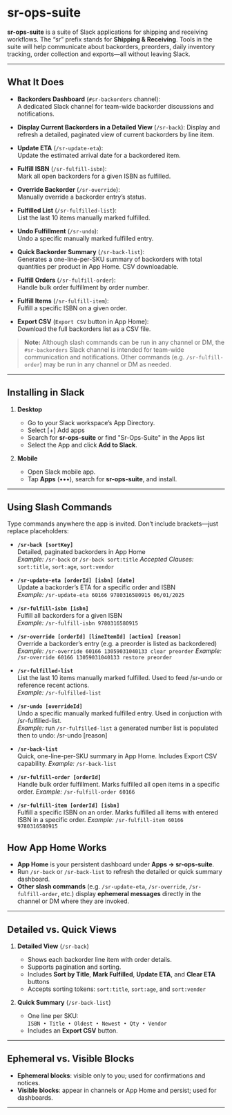 # sr-ops-suite

**sr-ops-suite** is a suite of Slack applications for shipping and receiving workflows. The “sr” prefix stands for **Shipping & Receiving**. Tools in the suite will help communicate about backorders, preorders, daily inventory tracking, order collection and exports—all without leaving Slack.

---

## What It Does

- **Backorders Dashboard** (`#sr-backorders` channel):  
  A dedicated Slack channel for team-wide backorder discussions and notifications.
  
- **Display Current Backorders in a Detailed View** (`/sr-back`):
  Display and refresh a detailed, paginated view of current backorders by line item.

- **Update ETA** (`/sr-update-eta`):  
  Update the estimated arrival date for a backordered item.

- **Fulfill ISBN** (`/sr-fulfill-isbn`):  
  Mark all open backorders for a given ISBN as fulfilled.

- **Override Backorder** (`/sr-override`):  
  Manually override a backorder entry’s status.

- **Fulfilled List** (`/sr-fulfilled-list`):  
  List the last 10 items manually marked fulfilled.

- **Undo Fulfillment** (`/sr-undo`):  
  Undo a specific manually marked fulfilled entry.

- **Quick Backorder Summary** (`/sr-back-list`):  
  Generates a one-line-per-SKU summary of backorders with total quantities per product in App Home. CSV downloadable.

- **Fulfill Orders** (`/sr-fulfill-order`):  
  Handle bulk order fulfillment by order number.

- **Fulfill Items** (`/sr-fulfill-item`):  
  Fulfill a specific ISBN on a given order.

- **Export CSV** (`Export CSV` button in App Home):  
  Download the full backorders list as a CSV file.

> **Note:** Although slash commands can be run in any channel or DM, the `#sr-backorders` Slack channel is intended for team-wide communication and notifications. Other commands (e.g. `/sr-fulfill-order`) may be run in any channel or DM as needed.

---

## Installing in Slack

1. **Desktop**  
   - Go to your Slack workspace’s App Directory.
   - Select [+] Add apps  
   - Search for **sr-ops-suite** or find "Sr-Ops-Suite" in the Apps list
   - Select the App and click **Add to Slack**.

2. **Mobile**  
   - Open Slack mobile app.  
   - Tap **Apps** (•••), search for **sr-ops-suite**, and install.

---

## Using Slash Commands

Type commands anywhere the app is invited. Don’t include brackets—just replace placeholders:

- **`/sr-back [sortKey]`**  
  Detailed, paginated backorders in App Home  
  _Example:_ `/sr-back` or `/sr-back sort:title`
  _Accepted Clauses:_ `sort:title`, `sort:age`, `sort:vendor`

- **`/sr-update-eta [orderId] [isbn] [date]`**  
  Update a backorder’s ETA for a specific order and ISBN  
  _Example:_ `/sr-update-eta 60166 9780316580915 06/01/2025`

- **`/sr-fulfill-isbn [isbn]`**  
  Fulfill all backorders for a given ISBN  
  _Example:_ `/sr-fulfill-isbn 9780316580915`

- **`/sr-override [orderId] [lineItemId] [action] [reason]`**  
  Override a backorder’s entry (e.g. a preorder is listed as backordered) 
  _Example:_ `/sr-override 60166 13059031040133 clear preorder`
  _Example:_ `/sr-override 60166 13059031040133 restore preorder`

- **`/sr-fulfilled-list`**  
  List the last 10 items manually marked fulfilled. Used to feed /sr-undo or reference recent actions.  
  _Example:_ `/sr-fulfilled-list`

- **`/sr-undo [overrideId]`**  
  Undo a specific manually marked fulfilled entry. Used in conjuction with /sr-fulfilled-list.  
  _Example:_ run `/sr-fulfilled-list` a generated number list is populated then to undo: /sr-undo <number> [reason]

- **`/sr-back-list`**  
  Quick, one-line-per-SKU summary in App Home. Includes Export CSV capability.
  _Example:_ `/sr-back-list`

- **`/sr-fulfill-order [orderId]`**  
  Handle bulk order fulfillment. Marks fulfilled all open items in a specific order.
  _Example:_ `/sr-fulfill-order 60166`

- **`/sr-fulfill-item [orderId] [isbn]`**  
  Fulfill a specific ISBN on an order. Marks fulfilled all items with entered ISBN in a specific order.
  _Example:_ `/sr-fulfill-item 60166 9780316580915`


## How App Home Works

- **App Home** is your persistent dashboard under **Apps → sr-ops-suite**.  
- Run `/sr-back` or `/sr-back-list` to refresh the detailed or quick summary dashboard.
- **Other slash commands** (e.g. `/sr-update-eta`, `/sr-override`, `/sr-fulfill-order`, etc.) display **ephemeral messages** directly in the channel or DM where they are invoked.

---

## Detailed vs. Quick Views

1. **Detailed View** (`/sr-back`)  
   - Shows each backorder line item with order details.  
   - Supports pagination and sorting.
   - Includes **Sort by Title**, **Mark Fulfilled**, **Update ETA**, and **Clear ETA** buttons
   - Accepts sorting tokens: `sort:title`, `sort:age`, and `sort:vender`

2. **Quick Summary** (`/sr-back-list`)  
   - One line per SKU:  
     `ISBN • Title • Oldest • Newest • Qty • Vendor`  
   - Includes an **Export CSV** button.

---

## Ephemeral vs. Visible Blocks

- **Ephemeral blocks**: visible only to you; used for confirmations and notices.  
- **Visible blocks**: appear in channels or App Home and persist; used for dashboards.

---
